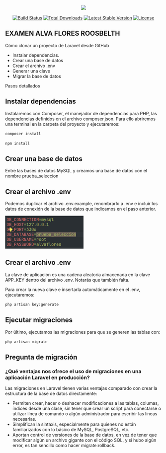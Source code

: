 <p align="center"><a href="https://laravel.com" target="_blank"><img src="https://raw.githubusercontent.com/laravel/art/master/logo-lockup/5%20SVG/2%20CMYK/1%20Full%20Color/laravel-logolockup-cmyk-red.svg" width="400"></a></p>

<p align="center">
<a href="https://travis-ci.org/laravel/framework"><img src="https://travis-ci.org/laravel/framework.svg" alt="Build Status"></a>
<a href="https://packagist.org/packages/laravel/framework"><img src="https://img.shields.io/packagist/dt/laravel/framework" alt="Total Downloads"></a>
<a href="https://packagist.org/packages/laravel/framework"><img src="https://img.shields.io/packagist/v/laravel/framework" alt="Latest Stable Version"></a>
<a href="https://packagist.org/packages/laravel/framework"><img src="https://img.shields.io/packagist/l/laravel/framework" alt="License"></a>
</p>

## EXAMEN ALVA FLORES ROOSBELTH

Cómo clonar un proyecto de Laravel desde GitHub

- Instalar dependencias.
- Crear una base de datos
-  Crear el archivo .env
-  Generar una clave
-  Migrar la base de datos

Pasos detallados


## Instalar dependencias

Instalaremos con Composer, el manejador de dependencias para PHP, las dependencias definidos en el archivo composer.json. Para ello abriremos una terminal en la carpeta del proyecto y ejecutaremos:
```bash
composer install
```

```bash
npm install
```

## Crear una base de datos

Entre las bases de datos MySQL y creamos una base de datos con el nombre prueba_seleccion

## Crear el archivo .env

Podemos duplicar el archivo .env.example, renombrarlo a .env e incluir los datos de conexión de la base de datos que indicamos en el paso anterior.

![img.png](img.png)

## Crear el archivo .env

La clave de aplicación es una cadena aleatoria almacenada en la clave APP_KEY dentro del archivo .env. Notarás que también falta.

Para crear la nueva clave e insertarla automáticamente en el .env, ejecutaremos:

```bash
php artisan key:generate

```
## Ejecutar migraciones

Por último, ejecutamos las migraciones para que se generen las tablas con:

``` bash
php artisan migrate 
```

## Pregunta de migración

### ¿Qué ventajas nos ofrece el uso de migraciones en una aplicación Laravel en producción?

Las migraciones en Laravel tienen varias ventajas comparado con crear la estructura de la base de datos directamente:

- Permiten crear, hacer o deshacer modificaciones a las tablas, columas, índices desde una clase, sin tener que crear un script para conectarse o utilizar línea de comando o algún administrador para escribir las líneas necesarias.
- Simplifican la sintaxis, especialmente para quienes no están familiarizados con lo básico de MySQL, PostgreSQL, etc.
- Aportan control de versiones de la base de datos, en vez de tener que modificar algún un archivo gigante con el código SQL, y si hubo algún error, es tan sencillo como hacer migrate:rollback.

